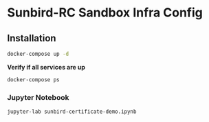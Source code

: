 # Sunbird-RC Sandbox Infra Config

## Installation

```sh
docker-compose up -d
```

**Verify if all services are up**
```sh
docker-compose ps
```

### Jupyter Notebook
```sh
jupyter-lab sunbird-certificate-demo.ipynb
```